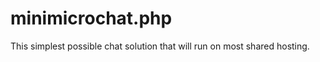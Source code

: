 minimicrochat.php
=================

This simplest possible chat solution that will run on most shared hosting.
